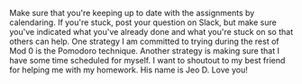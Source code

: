 Make sure that you're keeping up to date with the assignments by calendaring.
If you're stuck, post your question on Slack, but make sure you've indicated what you've already done and what you're stuck on so that others can help.
One strategy I am committed to trying during the rest of Mod 0 is the Pomodoro technique.
Another strategy is making sure that I have some time scheduled for myself.
I want to shoutout to my best friend for helping me with my homework. His name is Jeo D. Love you!
